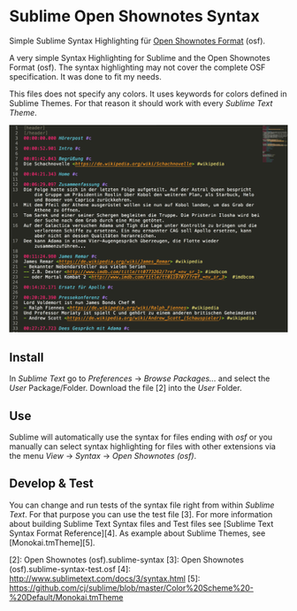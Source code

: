 # Sublime Open Shownotes Syntax
Simple Sublime Syntax Highlighting für [Open Shownotes Format][1] (osf).

A very simple Syntax Highlighting for Sublime and the Open Shownotes Format (osf).
The syntax highlighting may not cover the complete OSF specification.
It was done to fit my needs.

This files does not specify any colors. It uses keywords for colors defined in Sublime Themes. For that reason it should work with every *Sublime Text Theme*.

![Example Open Shownotes File showing syntax highlighting.](images/sublime-osf-syntax-example.png)

## Install
In *Sublime Text* go to *Preferences* -> *Browse Packages...* and select the *User* Package/Folder.
Download the file [2] into the *User* Folder. 

## Use
Sublime will automatically use the syntax for files ending with *osf* or you manually can select syntax highlighting for files with other extensions via the menu *View* -> *Syntax* -> *Open Shownotes (osf)*.

## Develop & Test
You can change and run tests of the syntax file right from within *Sublime Text*. For that purpose you can use the test file [3].
For more information about building Sublime Text Syntax files and Test files see [Sublime Text Syntax Format Reference][4].
As example about Sublime Themes, see [Monokai.tmTheme][5].


[1]: https://github.com/shownotes/OpenShownotesFormat
[2]: Open Shownotes (osf).sublime-syntax
[3]: Open Shownotes (osf).sublime-syntax-test.osf
[4]: http://www.sublimetext.com/docs/3/syntax.html
[5]: https://github.com/cj/sublime/blob/master/Color%20Scheme%20-%20Default/Monokai.tmTheme
